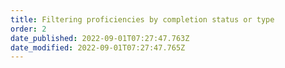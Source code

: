 ```yaml
---
title: Filtering proficiencies by completion status or type​
order: 2
date_published: 2022-09-01T07:27:47.763Z
date_modified: 2022-09-01T07:27:47.765Z
---
```

